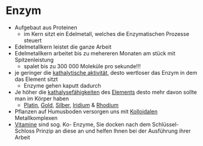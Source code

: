 # Enzym
- Aufgebaut aus Proteinen							
	- im Kern sitzt ein Edelmetall, welches die Enzymatischen Prozesse steuert
- Edelmetallkern leistet die ganze Arbeit
- Edelmetallkern arbeitet bis zu mehereren Monaten am stück mit Spitzenleistung
	- spalet bis zu 300 000 Moleküle pro sekunde!!!
- je geringer die [kathalytische aktivität](Kathalytisch%20aktives%20Metall.md), desto wertloser das Enzym in dem das Element sitzt
	- Enzyme gehen kaputt dadurch
- Je höher die [kathalysefähigkeiten](Kathalytisch%20aktives%20Metall.md) des [Elements](../Stoffe/Datenbank%20Elemente%20Des%20Periodensystems/DB%20Elements.md#Datenbank%20-%20Elemente%20des%20Periodensystems) desto mehr davon sollte man im Körper haben
	- [Platin](../Stoffe/Datenbank%20Elemente%20Des%20Periodensystems/Platin.md), [Gold](../Stoffe/Datenbank%20Elemente%20Des%20Periodensystems/Gold.md), [Silber](../Stoffe/Datenbank%20Elemente%20Des%20Periodensystems/Silber.md),  [Iridium](../Stoffe/Datenbank%20Elemente%20Des%20Periodensystems/Iridium.md) & [Rhodium](../Stoffe/Datenbank%20Elemente%20Des%20Periodensystems/Rhodium.md)
- Pflanzen auf Humusboden versorgen uns mit [Kolloidalen](Kolloid.md) Metallkomplexen
- [Vitamine](../Stoffe/wichtige%20Verbindungen/Vitamine/Vitamine.md) sind sog. Ko- Enzyme, Sie docken nach dem Schlüssel- Schloss Prinzip an diese an und helfen Ihnen bei der Ausführung ihrer Arbeit